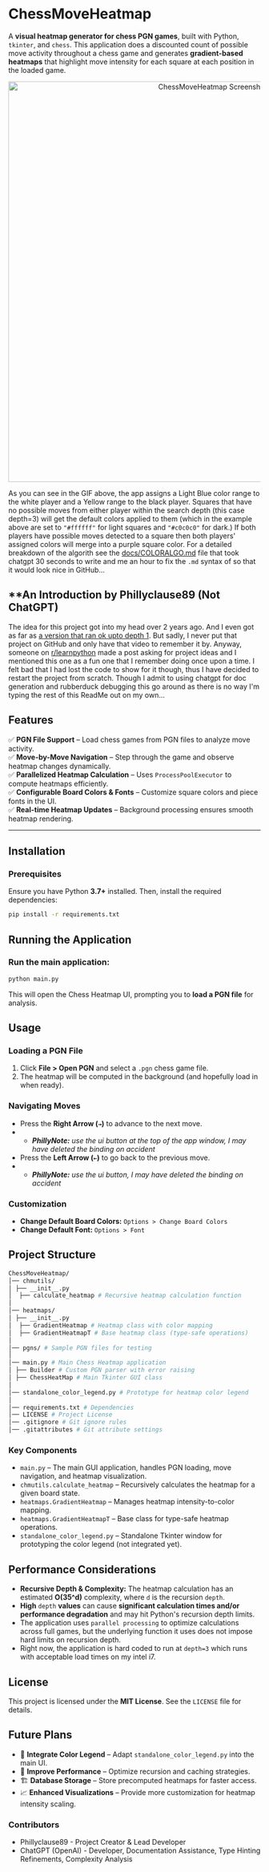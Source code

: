 # **ChessMoveHeatmap**

A **visual heatmap generator for chess PGN games**, built with Python, `tkinter`, and `chess`. This application does a
discounted count
of possible move activity throughout a chess game and generates **gradient-based heatmaps** that highlight move
intensity for each
square at each position in the loaded game.

<p align="center">
  <a href="https://youtu.be/BMZ6-X9SCvs?si=DDEDqgzYPQtFgGXO" target="_blank">
    <img src="docs/images/ChessMoveHeatmap-depth3.gif" alt="ChessMoveHeatmap Screenshot" width="800">
  </a>
</p>

As you can see in the GIF above, the app assigns a Light Blue color range to the white player and a Yellow range to the
black player. Squares that have no possible moves from either player within the search depth (this case depth=3)
will get the default colors applied to them (which in the example above are set to `"#ffffff"` for light squares
and `"#c0c0c0"` for dark.) If both players have possible moves detected to a square then both players' assigned colors
will merge into a purple square color. For a detailed breakdown of the algorith see the
[docs/COLORALGO.md](docs/COLORALGO.md) file that took chatgpt 30 seconds to write and me an hour to fix the `.md` syntax
of so that it would look nice in GitHub...

## **An Introduction by Phillyclause89 (Not ChatGPT)

The idea for this project got into my head over 2 years ago. And I even got as far
as [a version that ran ok upto depth 1](https://youtu.be/tV9pxEQnRHU?si=SSc_HT5Mu8XeKaOa).
But sadly, I never put that project on GitHub and only have that video to remember it by.
Anyway, someone on [r/learnpython](https://www.reddit.com/r/learnpython/) made a post asking for project ideas and I
mentioned this one as a fun one that I remember doing once upon a time. I felt bad that I had lost the code to show for
it though, thus I have decided to restart the project from scratch. Though I admit to using chatgpt for doc generation
and rubberduck debugging this go around as there is no way I'm typing the rest of this ReadMe out on my own...

## **Features**

✅ **PGN File Support** – Load chess games from PGN files to analyze move activity.  
✅ **Move-by-Move Navigation** – Step through the game and observe heatmap changes dynamically.  
✅ **Parallelized Heatmap Calculation** – Uses `ProcessPoolExecutor` to compute heatmaps efficiently.  
✅ **Configurable Board Colors & Fonts** – Customize square colors and piece fonts in the UI.  
✅ **Real-time Heatmap Updates** – Background processing ensures smooth heatmap rendering.

---

## **Installation**

### **Prerequisites**

Ensure you have Python **3.7+** installed. Then, install the required dependencies:

```bash
pip install -r requirements.txt
```

## **Running the Application**

### **Run the main application:**

```bash
python main.py
```

This will open the Chess Heatmap UI, prompting you to **load a PGN file** for analysis.

## **Usage**

### **Loading a PGN File**

1. Click **File > Open PGN** and select a `.pgn` chess game file.
2. The heatmap will be computed in the background (and hopefully load in when ready).

### **Navigating Moves**

- Press the **Right Arrow (`→`)** to advance to the next move.
-
    - ***PhillyNote:** use the ui button at the top of the app window, I may have deleted the binding on accident*
- Press the **Left Arrow (`←`)** to go back to the previous move.
-
    - ***PhillyNote:** use the ui button, I may have deleted the binding on accident*

### **Customization**

- **Change Default Board Colors:** `Options > Change Board Colors`
- **Change Default Font:** `Options > Font`

## **Project Structure**

```graphql
ChessMoveHeatmap/
│── chmutils/
│ ├── __init__.py
│  ├── calculate_heatmap # Recursive heatmap calculation function
│
│── heatmaps/
│ ├── __init__.py
│  ├── GradientHeatmap # Heatmap class with color mapping
│  ├── GradientHeatmapT # Base heatmap class (type-safe operations)
│
│── pgns/ # Sample PGN files for testing
│
│── main.py # Main Chess Heatmap application
│ ├── Builder # Custom PGN parser with error raising
│ ├── ChessHeatMap # Main Tkinter GUI class
│
│── standalone_color_legend.py # Prototype for heatmap color legend
│
│── requirements.txt # Dependencies
│── LICENSE # Project License
│── .gitignore # Git ignore rules
│── .gitattributes # Git attribute settings
```

### **Key Components**

- `main.py` – The main GUI application, handles PGN loading, move navigation, and heatmap visualization.
- `chmutils.calculate_heatmap` – Recursively calculates the heatmap for a given board state.
- `heatmaps.GradientHeatmap` – Manages heatmap intensity-to-color mapping.
- `heatmaps.GradientHeatmapT` – Base class for type-safe heatmap operations.
- `standalone_color_legend.py` – Standalone Tkinter window for prototyping the color legend (not integrated yet).

## **Performance Considerations**

- **Recursive Depth & Complexity:** The heatmap calculation has an estimated **O(35^d)** complexity, where `d` is the
  recursion
  `depth`.
- **High** `depth` **values** can cause **significant calculation times and/or performance degradation** and may hit
  Python's recursion depth limits.
- The application uses `parallel processing` to optimize calculations across full games, but the underlying function it
  uses does not impose hard limits on recursion depth.
- Right now, the application is hard coded to run at `depth=3` which runs with acceptable load times on my intel i7.

## **License**

This project is licensed under the **MIT License**. See the `LICENSE` file for details.

## **Future Plans**

- 🎨 **Integrate Color Legend** – Adapt `standalone_color_legend.py` into the main UI.
- 🚀 **Improve Performance** – Optimize recursion and caching strategies.
- 🏗️ **Database Storage** – Store precomputed heatmaps for faster access.
- 📈 **Enhanced Visualizations** – Provide more customization for heatmap intensity scaling.

### Contributors

- Phillyclause89 - Project Creator & Lead Developer
- ChatGPT (OpenAI) - Developer, Documentation Assistance, Type Hinting Refinements, Complexity Analysis
